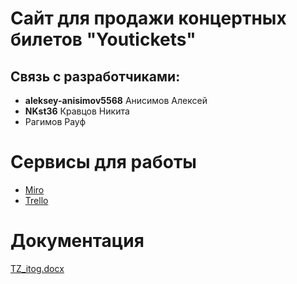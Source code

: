 # Сайт для продажи концертных билетов "Youtickets"
## Связь с разработчиками:

* **aleksey-anisimov5568** Анисимов Алексей
* **NKst36** Кравцов Никита
* Рагимов Рауф

# Сервисы для работы

* [Miro](https://miro.com/app/board/o9J_lLkesTc=/)
* [Trello](https://trello.com/b/RozRmUPK/tips)

# Документация

[TZ_itog.docx](https://github.com/Tickets1/Tips/blob/main/Documents/TZ_itog.docx)
